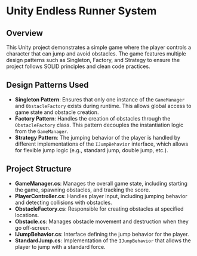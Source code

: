 # Unity Endless Runner System

## Overview

This Unity project demonstrates a simple game where the player controls a character that can jump and avoid obstacles. The game features multiple design patterns such as Singleton, Factory, and Strategy to ensure the project follows SOLID principles and clean code practices.

## Design Patterns Used

- **Singleton Pattern**: Ensures that only one instance of the `GameManager` and `ObstacleFactory` exists during runtime. This allows global access to game state and obstacle creation.
- **Factory Pattern**: Handles the creation of obstacles through the `ObstacleFactory` class. This pattern decouples the instantiation logic from the `GameManager`.
- **Strategy Pattern**: The jumping behavior of the player is handled by different implementations of the `IJumpBehavior` interface, which allows for flexible jump logic (e.g., standard jump, double jump, etc.).

## Project Structure

- **GameManager.cs**: Manages the overall game state, including starting the game, spawning obstacles, and tracking the score.
- **PlayerController.cs**: Handles player input, including jumping behavior and detecting collisions with obstacles.
- **ObstacleFactory.cs**: Responsible for creating obstacles at specified locations.
- **Obstacle.cs**: Manages obstacle movement and destruction when they go off-screen.
- **IJumpBehavior.cs**: Interface defining the jump behavior for the player.
- **StandardJump.cs**: Implementation of the `IJumpBehavior` that allows the player to jump with a standard force.

